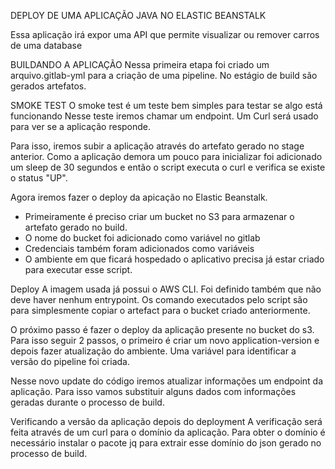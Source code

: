 DEPLOY DE UMA APLICAÇÃO JAVA NO ELASTIC BEANSTALK

Essa aplicação irá expor uma API que permite visualizar ou remover carros de uma database

BUILDANDO A APLICAÇÃO
Nessa primeira etapa foi criado um arquivo.gitlab-yml para a criação de uma pipeline. No estágio de build são gerados artefatos. 

SMOKE TEST
O smoke test é um teste bem simples para testar se algo está funcionando
Nesse teste iremos chamar um endpoint. Um Curl será usado para ver se a aplicação responde.

Para isso, iremos subir a aplicação através do artefato gerado no stage anterior. Como a aplicação demora um pouco para inicializar foi adicionado um sleep de 30 segundos e então o script executa o curl e verifica se existe o status "UP". 

Agora iremos fazer o deploy da apicação no Elastic Beanstalk.
- Primeiramente é preciso criar um bucket no S3 para armazenar o artefato gerado no build.
- O nome do bucket foi adicionado como variável no gitlab
- Credenciais também foram adicionados como variáveis
- O ambiente em que ficará hospedado o aplicativo precisa já estar criado para executar esse script.

Deploy
A imagem usada já possui o AWS CLI. Foi definido também que não deve haver nenhum entrypoint. Os comando executados pelo script são para simplesmente copiar o artefact para o bucket criado anteriormente.

O próximo passo é fazer o deploy da aplicação presente no bucket do s3. Para isso seguir 2 passos, o primeiro é criar um novo application-version e depois fazer atualização do ambiente.
Uma variável para identificar a versão do pipeline foi criada.

Nesse novo update do código iremos atualizar informações um endpoint da aplicação. Para isso vamos substituir alguns dados com informações geradas durante o processo de build.

Verificando a versão da aplicação depois do deployment
A verificação será feita através de um curl para o domínio da aplicação. Para obter o domínio é necessário instalar o pacote jq para extrair esse domínio do json gerado no processo de build.